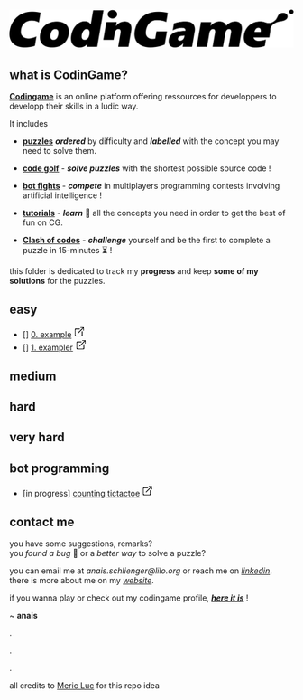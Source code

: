 # ![codingame-banner](_data/codingame_banner.png)

## what is CodinGame?

[**Codingame**](https://www.codingame.com/training) is an online platform offering ressources for developpers to developp their skills in a ludic way.

It includes 

* [**puzzles**](https://www.codingame.com/training) **_ordered_** by difficulty and **_labelled_** with the concept you may need to solve them.
    
* [**code golf**](https://www.codingame.com/multiplayer/codegolf) - **_solve puzzles_** with the shortest possible source code !
    
* [**bot fights**](https://www.codingame.com/multiplayer/bot-programming) - **_compete_** in multiplayers programming contests involving artificial intelligence !
    
* [**tutorials**](https://www.codingame.com/learn) - **_learn_** :book: all the concepts you need in order to get the best of fun on CG.
    
* [**Clash of codes**](https://www.codingame.com/multiplayer/clashofcode) - **_challenge_** yourself and be the first to complete a puzzle in 15-minutes  :hourglass_flowing_sand: !


this folder is dedicated to track my **progress** and keep **some of my solutions** for the puzzles.

## easy

- [] [0. example](easy/path_to_example.cpp) [![](_data/link.png)](https://www.codingame.com/training/easy/1000000000d-world)
- [] [1. exampler](easy/path_to_example_2.py) [![](_data/link.png)](https://www.codingame.com/training/easy/1--ngr---basic-radar)

## medium
## hard
## very hard
## bot programming
- [in progress] [counting tictactoe](bot-programming/counting-tictactoe.js)  [![](_data/link.png)](https://www.codingame.com/multiplayer/bot-programming/counting-tictactoe)

## contact me

 you have some suggestions, remarks?  
 you _found a bug_ :bug: or a _better way_ to solve a puzzle?
 
 you can email me at _anais.schlienger@lilo.org_ or reach me on [_linkedin_](https://www.linkedin.com/in/ana%C3%AFs-schlienger-06a117177/). 
 there is more about me on my [_website_](schliengeranais.com).
 
 if you wanna play or check out my codingame profile, [**_here it is_**](https://www.codingame.com/profile/5506ad5dc195bcaeebc58b2923c0490a2751164) !

 ~ **anais**

 .

 .
 
 .

 all credits to [Meric Luc](https://github.com/MericLuc/CodinGame) for this repo idea
 
